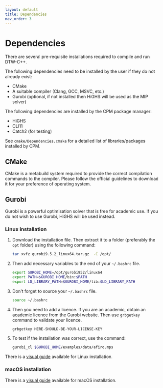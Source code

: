 ```yaml
---
layout: default
title: Dependencies
nav_order: 3
---
```


# Dependencies

There are several pre-requisite installations required to compile and run DTW-C++.

The following dependencies need to be installed by the user if they do not already exist:
- CMake
- A suitable compiler (Clang, GCC, MSVC, etc.)
- Gurobi (optional, if not installed then HiGHS will be used as the MIP solver)

The following dependencies are installed by the CPM package manager: 
- HiGHS 
- CLI11
- Catch2 (for testing)

See `cmake/Dependencies.cmake` for a detailed list of libraries/packages installed by CPM.

## CMake

CMake is a metabuild system required to provide the correct compilation commands to the compiler. Please follow the official guidelines to download it for your preference of operating system. 

## Gurobi

Gurobi is a powerful optimisation solver that is free for academic use. If you do not wish to use Gurobi, HiGHS will be used instead.

### Linux installation

1. Download the installation file. Then extract it to a folder (preferably the `opt` folder) using the following command:
    ```bash
    tar xvfz gurobi9.5.2_linux64.tar.gz  -C /opt/
    ```
2. Then add necessary variables to the end of your `~/.bashrc` file. 
    ```bash
    export GUROBI_HOME=/opt/gurobi952/linux64
    export PATH=$GUROBI_HOME/bin:$PATH
    export LD_LIBRARY_PATH=$GUROBI_HOME/lib:$LD_LIBRARY_PATH
    ```
3. Don't forget to source your `~/.bashrc` file.
    ```bash
    source ~/.bashrc
    ```
4. Then you need to add a licence. If you are an academic, obtain an academic licence from the Gurobi website. Then use `grbgetkey` command to validate your licence. 
    ```bash
    grbgetkey HERE-SHOULD-BE-YOUR-LICENSE-KEY
    ```
5. To test if the installation was correct, use the command: 
    ```bash
    gurobi_cl $GUROBI_HOME/examples/data/afiro.mps
    ```

There is a [visual guide](https://www.youtube.com/watch?v=yNmeG6Wom1o) available for Linux installation.


### macOS installation

There is a [visual guide](https://www.youtube.com/watch?v=ZcL-NmckTxQ) available for macOS installation.
